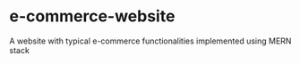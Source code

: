 # e-commerce-website
A website with typical e-commerce functionalities implemented using MERN stack
